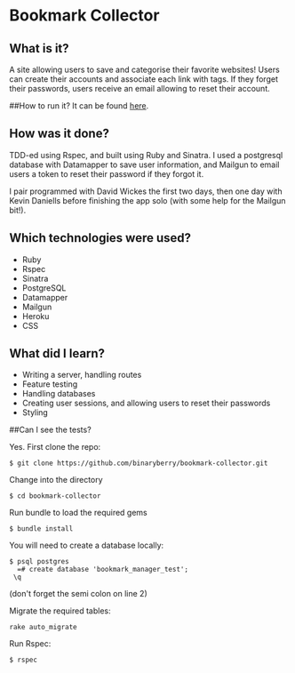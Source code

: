 Bookmark Collector
================

## What is it?

A site allowing users to save and categorise their favorite websites! Users can create their accounts and associate each link with tags. If they forget their passwords, users receive an email allowing to reset their account.


##How to run it?
It can be found [here](https://bookmarkcollector.herokuapp.com/).


## How was it done?

TDD-ed using Rspec, and built using Ruby and Sinatra. I used a postgresql database with Datamapper to save user information, and Mailgun to email users a token to reset their password if they forgot it.

I pair programmed with David Wickes the first two days, then one day with Kevin Daniells before finishing the app solo (with some help for the Mailgun bit!).

## Which technologies were used?

- Ruby
- Rspec
- Sinatra
- PostgreSQL
- Datamapper
- Mailgun
- Heroku
- CSS


## What did I learn?

- Writing a server, handling routes
- Feature testing
- Handling databases
- Creating user sessions, and allowing users to reset their passwords
- Styling

##Can I see the tests?

Yes. First clone the repo:
```shell
$ git clone https://github.com/binaryberry/bookmark-collector.git
```

Change into the directory
```shell
$ cd bookmark-collector
```

Run bundle to load the required gems
```shell
$ bundle install
```

You will need to create a database locally:
```shell
$ psql postgres
  =# create database 'bookmark_manager_test';
 \q
```
(don't forget the semi colon on line 2)

Migrate the required tables:
```shell
rake auto_migrate
```

Run Rspec:
```shell
$ rspec
```
